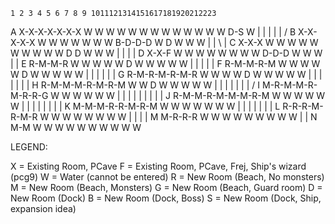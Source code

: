     1 2 3 4 5 6 7 8 9 1011121314151617181920212223
	
A   X-X-X-X-X-X-X W W W W W W W W W W W W W D-S W
       \| | | | |                          /
B       X-X-X-X-X W W W W W W W B-D-D-D W D W W W
              | |                      \  |
C             X-X-X W W W W W W W W W W D D W W W
                | |                     | |
D               X-X-F W W W W W W W W D-D-D W W W
                    |                 |
E                   R-M-M-R W W W W W D W W W W W
                    | | | |           |
F                 R-M-M-R-M W W W W W D W W W W W
                  | | | | |           |
G               R-M-R-M-R-M-R W W W W D W W W W W
                  | | | | | |         |
H                 R-M-M-M-R-M-R-M W W D W W W W W
                    | | | | | | |    /
I                   M-R-M-M-R-M-R-R-G W W W W W W
                    | | | | | | | | |
J                   R-M-M-R-M-M-M-R-M W W W W W W
                    | | | | | | | |
K                   M-M-M-R-R-M-R-M W W W W W W W
                    | | | | | | |
L                   R-R-R-M-R-M-R W W W W W W W W
                        | | | |
M                       M-R-R-R W W W W W W W W W
                          | |
N                         M-M W W W W W W W W W W

LEGEND:

X = Existing Room, PCave
F = Existing Room, PCave, Frej, Ship's wizard (pcg9)
W = Water (cannot be entered)
R = New Room (Beach, No monsters)
M = New Room (Beach, Monsters)
G = New Room (Beach, Guard room)
D = New Room (Dock)
B = New Room (Dock, Boss)
S = New Room (Dock, Ship, expansion idea)
